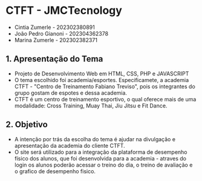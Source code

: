 # CTFT - JMCTecnology

 - Cintia Zumerle - 202302380891
 - João Pedro Gianoni - 202304362378
 - Marina Zumerle - 202302382371

## 1. Apresentação do Tema

- Projeto de Desenvolvimento Web em HTML, CSS, PHP e JAVASCRIPT
- O tema escolhido foi academia/esportes. Especificamete, a academia CTFT - "Centro de Treinamento Fabiano Treviso", pois  os integrantes do grupo gostam de espotes e dessa academia.
- CTFT é um centro de treinamento esportivo, o qual oferece mais de uma modalidade: Cross Training, Muay Thai, Jiu Jitsu e Fit Dance.
    
## 2. Objetivo

 - A intenção por trás da escolha do tema é ajudar na divulgação e apresentação da academia do cliente CTFT.
 - O site será utilizado para a integração da plataforma de desempenho físico dos alunos, que foi desenvolvida para a academia - atraves do login os alunos poderão acessar o treino do dia, o treino de avaliação e o grafico de desempenho fisico.


